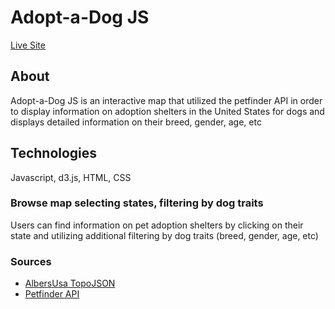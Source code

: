 # Adopt-a-Dog JS

[Live Site](https://alexbpbdroid.github.io/adopt-a-dogJS/)

## About

Adopt-a-Dog JS is an interactive map that utilized the petfinder API in order to display information on adoption shelters in the United States for dogs and displays detailed information on their breed, gender, age, etc

## Technologies

Javascript, d3.js, HTML, CSS

### Browse map selecting states, filtering by dog traits

Users can find information on pet adoption shelters by clicking on their state and utilizing additional filtering by dog traits (breed, gender, age, etc)

### Sources

  * [AlbersUsa TopoJSON](https://observablehq.com/@d3/u-s-map)
  * [Petfinder API](https://www.petfinder.com/developers/api-docs)



